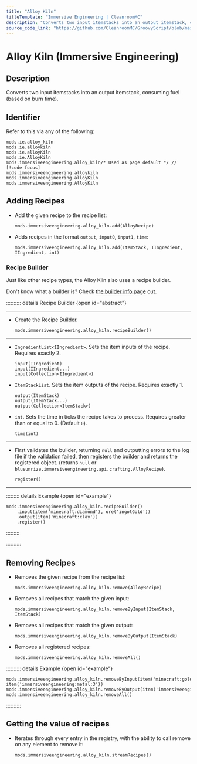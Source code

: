 ```yaml
---
title: "Alloy Kiln"
titleTemplate: "Immersive Engineering | CleanroomMC"
description: "Converts two input itemstacks into an output itemstack, consuming fuel (based on burn time)."
source_code_link: "https://github.com/CleanroomMC/GroovyScript/blob/master/src/main/java/com/cleanroommc/groovyscript/compat/mods/immersiveengineering/AlloyKiln.java"
---
```


# Alloy Kiln (Immersive Engineering)

## Description

Converts two input itemstacks into an output itemstack, consuming fuel (based on burn time).

## Identifier

Refer to this via any of the following:

```groovy:no-line-numbers {5}
mods.ie.alloy_kiln
mods.ie.alloykiln
mods.ie.alloyKiln
mods.ie.AlloyKiln
mods.immersiveengineering.alloy_kiln/* Used as page default */ // [!code focus]
mods.immersiveengineering.alloykiln
mods.immersiveengineering.alloyKiln
mods.immersiveengineering.AlloyKiln
```


## Adding Recipes

- Add the given recipe to the recipe list:

    ```groovy:no-line-numbers
    mods.immersiveengineering.alloy_kiln.add(AlloyRecipe)
    ```

- Adds recipes in the format `output`, `input0`, `input1`, `time`:

    ```groovy:no-line-numbers
    mods.immersiveengineering.alloy_kiln.add(ItemStack, IIngredient, IIngredient, int)
    ```


### Recipe Builder

Just like other recipe types, the Alloy Kiln also uses a recipe builder.

Don't know what a builder is? Check [the builder info page](../../getting_started/builder.md) out.

:::::::::: details Recipe Builder {open id="abstract"}

---

- Create the Recipe Builder.

    ```groovy:no-line-numbers
    mods.immersiveengineering.alloy_kiln.recipeBuilder()
    ```

---

- `IngredientList<IIngredient>`. Sets the item inputs of the recipe. Requires exactly 2.

    ```groovy:no-line-numbers
    input(IIngredient)
    input(IIngredient...)
    input(Collection<IIngredient>)
    ```

- `ItemStackList`. Sets the item outputs of the recipe. Requires exactly 1.

    ```groovy:no-line-numbers
    output(ItemStack)
    output(ItemStack...)
    output(Collection<ItemStack>)
    ```

- `int`. Sets the time in ticks the recipe takes to process. Requires greater than or equal to 0. (Default `0`).

    ```groovy:no-line-numbers
    time(int)
    ```

---

- First validates the builder, returning `null` and outputting errors to the log file if the validation failed, then registers the builder and returns the registered object. (returns `null` or `blusunrize.immersiveengineering.api.crafting.AlloyRecipe`).

    ```groovy:no-line-numbers
    register()
    ```

---

::::::::: details Example {open id="example"}
```groovy:no-line-numbers
mods.immersiveengineering.alloy_kiln.recipeBuilder()
    .input(item('minecraft:diamond'), ore('ingotGold'))
    .output(item('minecraft:clay'))
    .register()
```

:::::::::

::::::::::

## Removing Recipes

- Removes the given recipe from the recipe list:

    ```groovy:no-line-numbers
    mods.immersiveengineering.alloy_kiln.remove(AlloyRecipe)
    ```

- Removes all recipes that match the given input:

    ```groovy:no-line-numbers
    mods.immersiveengineering.alloy_kiln.removeByInput(ItemStack, ItemStack)
    ```

- Removes all recipes that match the given output:

    ```groovy:no-line-numbers
    mods.immersiveengineering.alloy_kiln.removeByOutput(ItemStack)
    ```

- Removes all registered recipes:

    ```groovy:no-line-numbers
    mods.immersiveengineering.alloy_kiln.removeAll()
    ```

:::::::::: details Example {open id="example"}
```groovy:no-line-numbers
mods.immersiveengineering.alloy_kiln.removeByInput(item('minecraft:gold_ingot'), item('immersiveengineering:metal:3'))
mods.immersiveengineering.alloy_kiln.removeByOutput(item('immersiveengineering:metal:6'))
mods.immersiveengineering.alloy_kiln.removeAll()
```

::::::::::

## Getting the value of recipes

- Iterates through every entry in the registry, with the ability to call remove on any element to remove it:

    ```groovy:no-line-numbers
    mods.immersiveengineering.alloy_kiln.streamRecipes()
    ```
